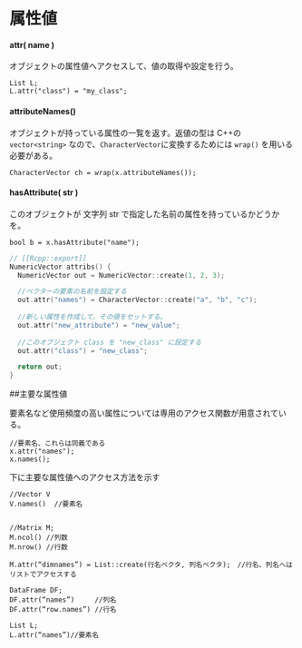 # 属性値



#### attr( name )

オブジェクトの属性値へアクセスして、値の取得や設定を行う。

```
List L;
L.attr("class") = "my_class";
```

#### attributeNames()

オブジェクトが持っている属性の一覧を返す。返値の型は C++の`vector<string>` なので、`CharacterVector`に変換するためには `wrap()` を用いる必要がある。

```
CharacterVector ch = wrap(x.attributeNames());
```
#### hasAttribute( str )

このオブジェクトが 文字列 str で指定した名前の属性を持っているかどうかを。

```
bool b = x.hasAttribute("name");
```

```cpp
// [[Rcpp::export]]
NumericVector attribs() {
  NumericVector out = NumericVector::create(1, 2, 3);

  //ベクターの要素の名前を設定する
  out.attr("names") = CharacterVector::create("a", "b", "c");
  
  //新しい属性を作成して、その値をセットする。
  out.attr("new_attribute") = "new_value";
  
  //このオブジェクト class を "new_class" に設定する
  out.attr("class") = "new_class";

  return out;
}
```

##主要な属性値

要素名など使用頻度の高い属性については専用のアクセス関数が用意されている。

```
//要素名、これらは同義である
x.attr("names");
x.names();
```

下に主要な属性値へのアクセス方法を示す

```
//Vector V
V.names()  //要素名


//Matrix M;
M.ncol() //列数
M.nrow() //行数

M.attr(“dimnames”) = List::create(行名ベクタ, 列名ベクタ);　//行名、列名へはリストでアクセスする　

DataFrame DF;
DF.attr(“names”)     //列名
DF.attr(“row.names”) //行名

List L;
L.attr(“names”)//要素名
```


















